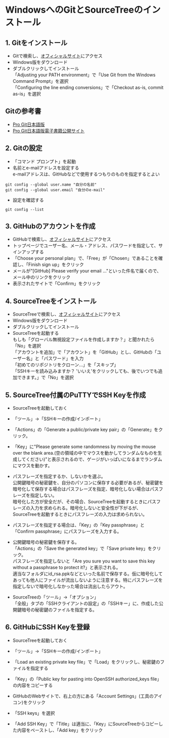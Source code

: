 # WindowsへのGitとSourceTreeのインストール

## 1. Gitをインストール
* Gitで検索し、[オフィシャルサイト](http://git-csm.com/)にアクセス
* Windows版をダウンロード
* ダブルクリックしてインストール  
「Adjusting your PATH environment」で「Use Git from the Windows Command Prompt」を選択  
「Configuring the line ending conversions」で「Checkout as-is, commit as-is」を選択

## Gitの参考書
* [Pro Git日本語版](http://git-scm.com/book/ja/)
* [Pro Git日本語版電子書籍公開サイト](https://progit-ja.github.io/)

## 2. Gitの設定
* 「コマンド プロンプト」を起動
* 名前とe-mailアドレスを設定する  
e-mailアドレスは、GitHubなどで使用するつもりのものを指定するとよい  
```
git config --global user.name "自分の名前"
git config --global user.email "自分のe-mail"
```
* 設定を確認する
```
git config --list
```

## 3. GitHubのアカウントを作成
* GitHubで検索し、[オフィシャルサイト](https://github.com/)にアクセス
* トップページでユーザー名、メール・アドレス、パスワードを指定して、サインアップする
* 「Choose your personal plan」で、「Free」が「Chosen」であることを確認し、「Finish sign up」をクリック
* メールが"\[GitHub\] Please verify your email ..."といった件名で届くので、メール中のリンクをクリック
* 表示されたサイトで「Confirm」をクリック

## 4. SourceTreeをインストール
* SourceTreeで検索し、[オフィシャルサイト](http://www.atlassian.com/ja/software/sourcetree)にアクセス
* Windows版をダウンロード
* ダブルクリックしてインストール
* SourceTreeを起動する  
もしも「グローバル無視設定ファイルを作成しますか？」と聞かれたら「No」を選択  
「アカウントを追加」で「アカウント」を「GitHub」とし、GitHubの「ユーザー名」と「パスワード」を入力  
「初めてのリポジトリをクローン...」を「スキップ」   
「SSHキーを読み込みますか？ 'いいえ'をクリックしても、後でいつでも追加できます。」で「No」を選択

## 5. SourceTree付属のPuTTYでSSH Keyを作成
* SourceTreeを起動しておく
* 「ツール」→「SSHキーの作成/インポート」
* 「Actions」の「Generate a public/private key pair」の「Generate」をクリック。
* 「Key」に"Please generate some randomness by moving the mouse over the blank area.(空の領域の中でマウスを動かしてランダムなものを生成してください)"と表示されるので、ゲージがいっぱいになるまでランダムにマウスを動かす。

* パスフレーズを指定するか、しないかを選ぶ。  
公開鍵暗号の秘密鍵を、自分のパソコンに保存する必要があるが、秘密鍵を暗号化して保存する場合はパスフレーズを指定、暗号化しない場合はパスフレーズを指定しない。  
暗号化した方が安全だが、その場合、SourceTreeを起動するときにパスフレーズの入力を求められる。暗号化しないと安全性が下がるが、SourceTreeを起動するときにパスフレーズの入力は求められない。

* パスフレーズを指定する場合は、「Key」の「Key passphrase」と「Confirm passphrase」にパスフレーズを入力する。

* 公開鍵暗号の秘密鍵を保存する。  
「Actions」の「Save the generated key」で「Save private key」をクリック。  
パスフレーズを指定しないと「Are you sure you want to save this key without a passphrase to protect it?」と表示される。  
適当なフォルダにid_rsa.ppkなどといった名前で保存する。仮に暗号化してあっても他人にファイルが流出しないように注意する。特にパスフレーズを指定しないで暗号化しなかった場合は流出したらアウト。

* SourceTreeの「ツール」→「オプション」  
「全般」タブの「SSHクライアントの設定」の「SSHキー」に、作成した公開鍵暗号の秘密鍵のファイルを指定する。

## 6. GitHubにSSH Keyを登録
* SourceTreeを起動しておく
* 「ツール」→「SSHキーの作成/インポート」
* 「Load an existing private key file」で「Load」をクリックし、秘密鍵のファイルを指定する
* 「Key」の「Public key for pasting into OpenSSH authorized_keys file」の内容をコピーする

* GitHubのWebサイトで、右上の方にある「Account Settings」(工具のアイコン)をクリック
* 「SSH keys」を選択
* 「Add SSH Key」で「Title」は適当に、「Key」にSourceTreeからコピーした内容をペーストし、「Add key」をクリック
